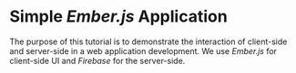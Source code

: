 # Simple *Ember.js* Application
The purpose of this tutorial is to demonstrate the interaction of client-side and server-side in a web application development. We use *Ember.js* for client-side UI and *Firebase* for the server-side.
